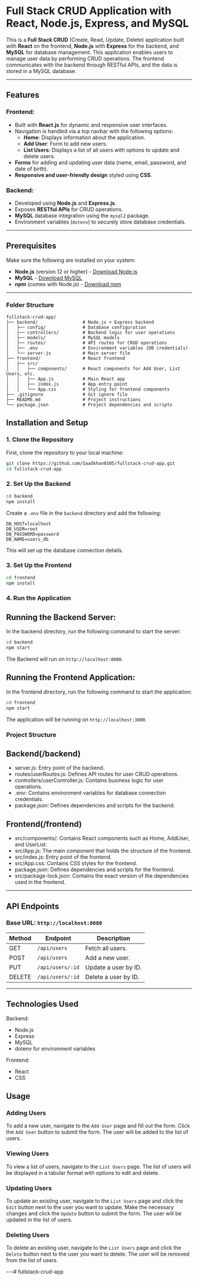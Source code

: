 # Full Stack CRUD Application with React, Node.js, Express, and MySQL

This is a **Full Stack CRUD** (Create, Read, Update, Delete) application built with **React** on the frontend, **Node.js** with **Express** for the backend, and **MySQL** for database management. This application enables users to manage user data by performing CRUD operations. The frontend communicates with the backend through RESTful APIs, and the data is stored in a MySQL database.

---

## Features

### Frontend:
- Built with **React.js** for dynamic and responsive user interfaces.
- Navigation is handled via a top navbar with the following options:
  - **Home**: Displays information about the application.
  - **Add User**: Form to add new users.
  - **List Users**: Displays a list of all users with options to update and delete users.
- **Forms** for adding and updating user data (name, email, password, and date of birth).
- **Responsive and user-friendly design** styled using **CSS**.

### Backend:
- Developed using **Node.js** and **Express.js**.
- Exposes **RESTful APIs** for CRUD operations.
- **MySQL** database integration using the `mysql2` package.
- Environment variables (`dotenv`) to securely store database credentials.

---

## Prerequisites

Make sure the following are installed on your system:

- **Node.js** (version 12 or higher) - [Download Node.js](https://nodejs.org/)
- **MySQL** - [Download MySQL](https://www.mysql.com/)
- **npm** (comes with Node.js) - [Download npm](https://www.npmjs.com/)

---

### Folder Structure

```plaintext
fullstack-crud-app/
├── backend/                 # Node.js + Express backend
│   ├── config/              # Database configuration
│   ├── controllers/         # Backend logic for user operations
│   ├── models/              # MySQL models
│   ├── routes/              # API routes for CRUD operations
│   ├── .env                 # Environment variables (DB credentials)
│   └── server.js            # Main server file
├── frontend/                # React frontend
│   ├── src/
│   │   ├── components/      # React components for Add User, List Users, etc.
│   │   ├── App.js           # Main React app
│   │   ├── index.js         # App entry point
│   │   └── App.css          # Styling for frontend components
├── .gitignore               # Git ignore file
├── README.md                # Project instructions
└── package.json             # Project dependencies and scripts
```

## Installation and Setup

### 1. Clone the Repository

First, clone the repository to your local machine:

```bash
git clone https://github.com/Saadkhan0105/fullstack-crud-app.git
cd fullstack-crud-app
```
### 2. Set Up the Backend

```bash
cd backend
npm install
```

Create a `.env` file in the `backend` directory and add the following:

```
DB_HOST=localhost
DB_USER=root
DB_PASSWORD=password
DB_NAME=users_db
```

This will set up the database connection details.

### 3. Set Up the Frontend

```bash
cd frontend
npm install
```

### 4. Run the Application

## Running the Backend Server:

In the backend directory, run the following command to start the server:

```bash
cd backend
npm start
```
The Backend will run on `http://localhost:8080`.

## Running the Frontend Application:
In the frontend directory, run the following command to start the application:
```bash
cd frontend
npm start
```

The application will be running on `http://localhost:3000`.

### Project Structure

## Backend(/backend)

- server.js: Entry point of the backend.
- routes/userRoutes.js: Defines API routes for user CRUD operations.
- controllers/userController.js: Contains business logic for user operations.
- .env: Contains environment variables for database connection credentials.
- package.json: Defines dependencies and scripts for the backend.

## Frontend(/frontend)

- src/components/: Contains React components such as Home, AddUser, and UserList.
- src/App.js: The main component that holds the structure of the frontend.
- src/index.js: Entry point of the frontend.
- src/App.css: Contains CSS styles for the frontend.
- package.json: Defines dependencies and scripts for the frontend.
- src/package-lock.json: Contains the exact version of the dependencies used in the frontend.

---
## API Endpoints

### Base URL: `http://localhost:8080`

| Method | Endpoint         | Description              |
|--------|-------------------|--------------------------|
| GET    | `/api/users`      | Fetch all users.         |
| POST   | `/api/users`      | Add a new user.          |
| PUT    | `/api/users/:id`  | Update a user by ID.     |
| DELETE | `/api/users/:id`  | Delete a user by ID.     |

---

## Technologies Used

Backend: 
- Node.js
- Express
- MySQL
- dotenv for environment variables

Frontend:
- React
- CSS



## Usage

### Adding Users

To add a new user, navigate to the `Add User` page and fill out the form. Click the `Add User` button to submit the form. The user will be added to the list of users.

### Viewing Users

To view a list of users, navigate to the `List Users` page. The list of users will be displayed in a tabular format with options to edit and delete.

### Updating Users

To update an existing user, navigate to the `List Users` page and click the `Edit` button next to the user you want to update. Make the necessary changes and click the `Update` button to submit the form. The user will be updated in the list of users.

### Deleting Users

To delete an existing user, navigate to the `List Users` page and click the `Delete` button next to the user you want to delete. The user will be removed from the list of users.

---# fullstack-crud-app
